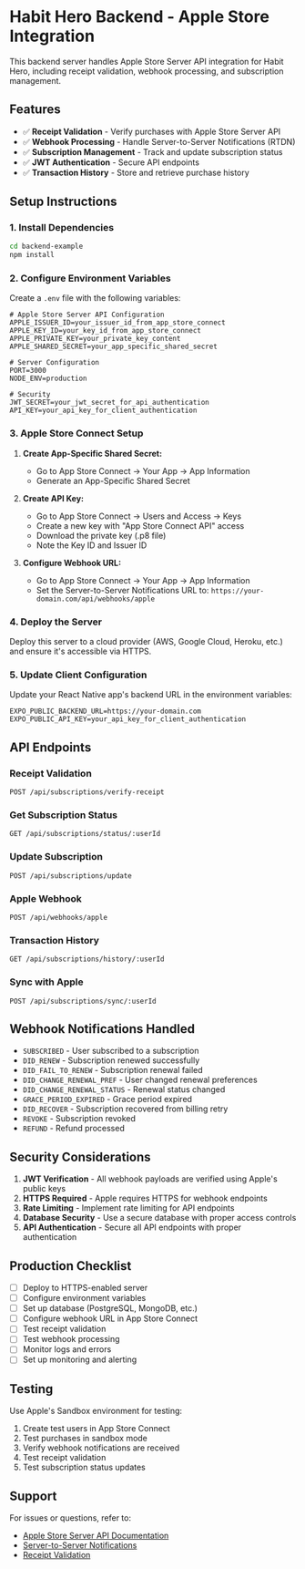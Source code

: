 # Habit Hero Backend - Apple Store Integration

This backend server handles Apple Store Server API integration for Habit Hero, including receipt validation, webhook processing, and subscription management.

## Features

- ✅ **Receipt Validation** - Verify purchases with Apple Store Server API
- ✅ **Webhook Processing** - Handle Server-to-Server Notifications (RTDN)
- ✅ **Subscription Management** - Track and update subscription status
- ✅ **JWT Authentication** - Secure API endpoints
- ✅ **Transaction History** - Store and retrieve purchase history

## Setup Instructions

### 1. Install Dependencies

```bash
cd backend-example
npm install
```

### 2. Configure Environment Variables

Create a `.env` file with the following variables:

```env
# Apple Store Server API Configuration
APPLE_ISSUER_ID=your_issuer_id_from_app_store_connect
APPLE_KEY_ID=your_key_id_from_app_store_connect
APPLE_PRIVATE_KEY=your_private_key_content
APPLE_SHARED_SECRET=your_app_specific_shared_secret

# Server Configuration
PORT=3000
NODE_ENV=production

# Security
JWT_SECRET=your_jwt_secret_for_api_authentication
API_KEY=your_api_key_for_client_authentication
```

### 3. Apple Store Connect Setup

1. **Create App-Specific Shared Secret:**
   - Go to App Store Connect → Your App → App Information
   - Generate an App-Specific Shared Secret

2. **Create API Key:**
   - Go to App Store Connect → Users and Access → Keys
   - Create a new key with "App Store Connect API" access
   - Download the private key (.p8 file)
   - Note the Key ID and Issuer ID

3. **Configure Webhook URL:**
   - Go to App Store Connect → Your App → App Information
   - Set the Server-to-Server Notifications URL to: `https://your-domain.com/api/webhooks/apple`

### 4. Deploy the Server

Deploy this server to a cloud provider (AWS, Google Cloud, Heroku, etc.) and ensure it's accessible via HTTPS.

### 5. Update Client Configuration

Update your React Native app's backend URL in the environment variables:

```env
EXPO_PUBLIC_BACKEND_URL=https://your-domain.com
EXPO_PUBLIC_API_KEY=your_api_key_for_client_authentication
```

## API Endpoints

### Receipt Validation
```
POST /api/subscriptions/verify-receipt
```

### Get Subscription Status
```
GET /api/subscriptions/status/:userId
```

### Update Subscription
```
POST /api/subscriptions/update
```

### Apple Webhook
```
POST /api/webhooks/apple
```

### Transaction History
```
GET /api/subscriptions/history/:userId
```

### Sync with Apple
```
POST /api/subscriptions/sync/:userId
```

## Webhook Notifications Handled

- `SUBSCRIBED` - User subscribed to a subscription
- `DID_RENEW` - Subscription renewed successfully
- `DID_FAIL_TO_RENEW` - Subscription renewal failed
- `DID_CHANGE_RENEWAL_PREF` - User changed renewal preferences
- `DID_CHANGE_RENEWAL_STATUS` - Renewal status changed
- `GRACE_PERIOD_EXPIRED` - Grace period expired
- `DID_RECOVER` - Subscription recovered from billing retry
- `REVOKE` - Subscription revoked
- `REFUND` - Refund processed

## Security Considerations

1. **JWT Verification** - All webhook payloads are verified using Apple's public keys
2. **HTTPS Required** - Apple requires HTTPS for webhook endpoints
3. **Rate Limiting** - Implement rate limiting for API endpoints
4. **Database Security** - Use a secure database with proper access controls
5. **API Authentication** - Secure all API endpoints with proper authentication

## Production Checklist

- [ ] Deploy to HTTPS-enabled server
- [ ] Configure environment variables
- [ ] Set up database (PostgreSQL, MongoDB, etc.)
- [ ] Configure webhook URL in App Store Connect
- [ ] Test receipt validation
- [ ] Test webhook processing
- [ ] Monitor logs and errors
- [ ] Set up monitoring and alerting

## Testing

Use Apple's Sandbox environment for testing:

1. Create test users in App Store Connect
2. Test purchases in sandbox mode
3. Verify webhook notifications are received
4. Test receipt validation
5. Test subscription status updates

## Support

For issues or questions, refer to:
- [Apple Store Server API Documentation](https://developer.apple.com/documentation/appstoreserverapi)
- [Server-to-Server Notifications](https://developer.apple.com/documentation/appstoreservernotifications)
- [Receipt Validation](https://developer.apple.com/documentation/appstorereceipts)
